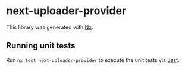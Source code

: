 # next-uploader-provider

This library was generated with [Nx](https://nx.dev).

## Running unit tests

Run `nx test next-uploader-provider` to execute the unit tests via [Jest](https://jestjs.io).

